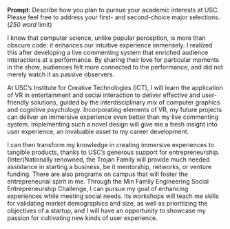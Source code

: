 __Prompt__: Describe how you plan to pursue your academic interests at USC. Please feel free to address your first- and second-choice major selections. (_250 word_ limit)

I know that computer science, unlike popular perception, is more than obscure code: it enhances our intuitive experience immensely. I realized this after developing a live commenting system that enriched audience interactions at a performance. By sharing their love for particular moments in the show, audiences felt more connected to the performance, and did not merely watch it as passive observers.

At USC’s Institute for Creative Technologies (ICT), I will learn the application of VR in entertainment and social interaction to deliver effective and user-friendly solutions, guided by the interdisciplinary mix of computer graphics and cognitive psychology. Incorporating elements of VR, my future projects can deliver an immersive experience even better than my live commenting system. Implementing such a novel design will give me a fresh insight into user experience, an invaluable asset to my career development.

I can then transform my knowledge in creating immersive experiences to tangible products, thanks to USC’s generous support for entrepreneurship. (Inter)Nationally renowned, the Trojan Family will provide much needed assistance in starting a business, be it mentorship, networks, or venture funding. There are also programs on campus that will foster the entrepreneurial spirit in me. Through the Min Family Engineering Social Entrepreneurship Challenge, I can pursue my goal of enhancing experiences while meeting social needs. Its workshops will teach me skills for validating market demographics and size, as well as prioritizing the objectives of a startup, and I will have an opportunity to showcase my passion for cultivating new kinds of user experience.